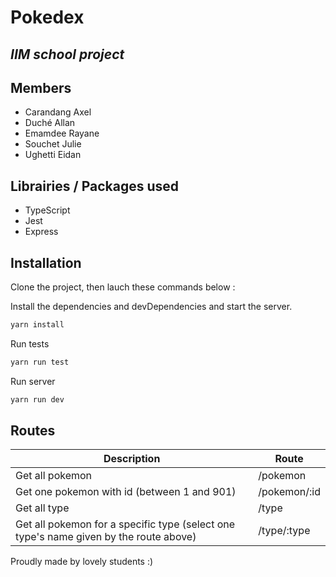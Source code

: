 # Pokedex
## _IIM school project_

## Members

- Carandang Axel
- Duché Allan
- Emamdee Rayane
- Souchet Julie
- Ughetti Eidan

## Librairies / Packages used

- TypeScript
- Jest
- Express

## Installation

Clone the project, then lauch these commands below :

Install the dependencies and devDependencies and start the server.

```sh
yarn install
```

Run tests

```sh
yarn run test
```
Run server

```sh
yarn run dev
```

## Routes

| Description | Route |
| ------ | ------ |
| Get all pokemon |/pokemon|
| Get one pokemon with id (between 1 and 901)|/pokemon/:id |
| Get all type |/type |
| Get all pokemon for a specific type (select one type's name given by the route above)|/type/:type |

Proudly made by lovely students :)

